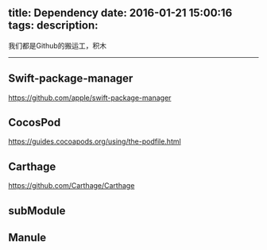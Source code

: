 title: Dependency
date: 2016-01-21 15:00:16
tags:
description:
---
我们都是Github的搬运工，积木
<!--more-->
---------
## Swift-package-manager
https://github.com/apple/swift-package-manager

## CocosPod
https://guides.cocoapods.org/using/the-podfile.html

## Carthage
https://github.com/Carthage/Carthage

## subModule

## Manule
